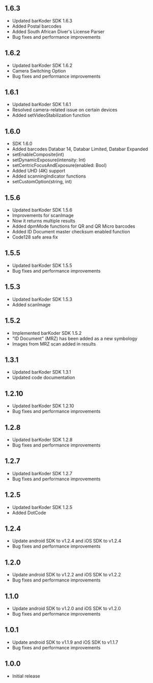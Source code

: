 ## 1.6.3
* Updated barKoder SDK 1.6.3
* Added Postal barcodes
* Added South African Diver's License Parser
* Bug fixes and performance improvements

## 1.6.2
* Updated barKoder SDK 1.6.2
* Camera Switching Option
* Bug fixes and performance improvements

## 1.6.1
* Updated barKoder SDK 1.6.1
* Resolved camera-related issue on certain devices
* Added setVideoStabilization function

## 1.6.0
* SDK 1.6.0
* Added barcodes Databar 14, Databar Limited, Databar Expanded
* setEnableComposite(int)
* setDynamicExposure(intensity: Int)
* setCentricFocusAndExposure(enabled: Bool)
* Added UHD (4K) support
* Added scanningIndicator functions
* setCustomOption(string, int)

## 1.5.6
* Updated barKoder SDK 1.5.6
* Improvements for scanImage
* Now it returns multiple results
* Added dpmMode functions for QR and QR Micro barcodes
* Added ID Document master checksum enabled function
* Code128 safe area fix

## 1.5.5
* Updated barKoder SDK 1.5.5
* Bug fixes and performance improvements

## 1.5.3
* Updated barKoder SDK 1.5.3
* Added scanImage

## 1.5.2
* Implemented barKoder SDK 1.5.2
* "ID Document" (MRZ) has been added as a new symbology
* Images from MRZ scan added in results

## 1.3.1
* Updated barKoder SDK 1.3.1
* Updated code documentation

## 1.2.10
* Updated barKoder SDK 1.2.10
* Bug fixes and performance improvements

## 1.2.8

* Updated barKoder SDK 1.2.8
* Bug fixes and performance improvements

## 1.2.7

* Updated barKoder SDK 1.2.7
* Bug fixes and performance improvements

## 1.2.5

* Updated barKoder SDK 1.2.5
* Added DotCode

## 1.2.4

* Update android SDK to v1.2.4 and iOS SDK to v1.2.4
* Bug fixes and performance improvements

## 1.2.0

* Update android SDK to v1.2.2 and iOS SDK to v1.2.2
* Bug fixes and performance improvements

## 1.1.0

* Update android SDK to v1.2.0 and iOS SDK to v1.2.0
* Bug fixes and performance improvements

## 1.0.1

* Update android SDK to v1.1.9 and iOS SDK to v1.1.7
* Bug fixes and performance improvements

## 1.0.0

* Initial release
